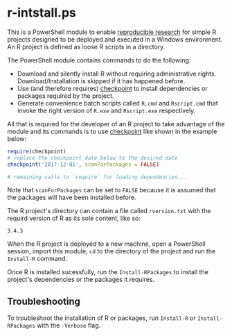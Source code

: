 # r-intstall.ps

This is a PowerShell module to enable [reproducible research][repres] for
simple R projects designed to be deployed and executed in a Windows
environment. An R project is defined as loose R scripts in a directory.

The PowerShell module contains commands to do the following:

- Download and silently install R without requiring administrative
  rights. Download/Installation is skipped if it has happened before.
- Use (and therefore requires) [checkpoint][checkpoint] to install
  dependencies or packages required by the project.
- Generate convenience batch scripts called `R.cmd` and `Rscript.cmd`
  that invoke the right version of `R.exe` and `Rscript.exe` respectively.

All that is required for the developer of an R project to take advantage of
the module and its commands is to use [checkpoint][checkpoint] like shown
in the example below:

```R
require(checkpoint)
# replace the checkpoint date below to the desired date
checkpoint('2017-12-01', scanForPackages = FALSE)

# remaining calls to `require` for loading dependencies...
```

Note that `scanForPackages` can be set to `FALSE` because it is assumed
that the packages will have been installed before.

The R project's directory can contain a file called `rversion.txt` with the
requird version of R as its sole content, like so:

```
3.4.3
```

When the R project is deployed to a new machine, open a PowerShell session,
import this module, `cd` to the directory of the project and run the
`Install-R` command.

Once R is installed sucessfully, run the `Install-RPackages` to install the
project's dependencies or the packages it requires.

## Troubleshooting

To troubleshoot the installation of R or packages, run `Install-R` or
`Install-RPackages` with the `-Verbose` flag.


[repres]: https://cran.r-project.org/web/views/ReproducibleResearch.html
[checkpoint]: https://github.com/RevolutionAnalytics/checkpoint
